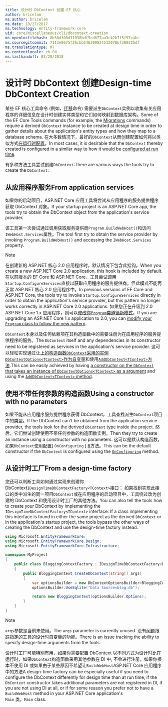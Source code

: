 ```yaml
---
title: 设计时 DbContext 创建-EF 核心
author: bricelam
ms.author: bricelam
ms.date: 10/27/2017
ms.technology: entity-framework-core
uid: core/miscellaneous/cli/dbcontext-creation
ms.openlocfilehash: 8b38d300d31038bdf5cd877aa3c42b7f5f97eabc
ms.sourcegitcommit: 7113e8675f26cbb546200824512078bf360225df
ms.translationtype: MT
ms.contentlocale: zh-CN
ms.lasthandoff: 03/28/2018
---
```

<a name="design-time-dbcontext-creation"></a><span data-ttu-id="14733-102">设计时 DbContext 创建</span><span class="sxs-lookup"><span data-stu-id="14733-102">Design-time DbContext Creation</span></span>
==============================
<span data-ttu-id="14733-103">某些 EF 核心工具命令 (例如，[迁移][ 1]命令) 需要派生`DbContext`实例以收集有关应用程序的详细信息在设计时创建实体类型和它们如何映射到数据库架构。</span><span class="sxs-lookup"><span data-stu-id="14733-103">Some of the EF Core Tools commands (for example, the [Migrations][1] commands) require a derived `DbContext` instance to be created at design time in order to gather details about the application's entity types and how they map to a database schema.</span></span> <span data-ttu-id="14733-104">在大多数情况下，最好的`DbContext`从而创建配置如何将以类似方式[在运行时配置][2]。</span><span class="sxs-lookup"><span data-stu-id="14733-104">In most cases, it is desirable that the `DbContext` thereby created is configured in a similar way to how it would be [configured at run time][2].</span></span>

<span data-ttu-id="14733-105">有多种方法工具尝试创建`DbContext`:</span><span class="sxs-lookup"><span data-stu-id="14733-105">There are various ways the tools try to create the `DbContext`:</span></span>

<a name="from-application-services"></a><span data-ttu-id="14733-106">从应用程序服务</span><span class="sxs-lookup"><span data-stu-id="14733-106">From application services</span></span>
-------------------------
<span data-ttu-id="14733-107">如果你的启动项目，ASP.NET Core 应用工具将尝试从应用程序的服务提供程序获取 DbContext 对象。</span><span class="sxs-lookup"><span data-stu-id="14733-107">If your startup project is an ASP.NET Core app, the tools try to obtain the DbContext object from the application's service provider.</span></span>

<span data-ttu-id="14733-108">该工具第一次尝试通过调用获取服务提供商`Program.BuildWebHost()`和访问`IWebHost.Services`属性。</span><span class="sxs-lookup"><span data-stu-id="14733-108">The tool first try to obtain the service provider by invoking `Program.BuildWebHost()` and accessing the `IWebHost.Services` property.</span></span>

> [!NOTE]
> <span data-ttu-id="14733-109">在创建新的 ASP.NET 核心 2.0 应用程序时，默认情况下包含此挂钩。</span><span class="sxs-lookup"><span data-stu-id="14733-109">When you create a new ASP.NET Core 2.0 application, this hook is included by default.</span></span> <span data-ttu-id="14733-110">在以前版本的 EF Core 和 ASP.NET Core，工具尝试调用`Startup.ConfigureServices`直接以获取应用程序的服务提供商，但此模式不能再正常 ASP.NET 核心 2.0 应用程序中。</span><span class="sxs-lookup"><span data-stu-id="14733-110">In previous versions of EF Core and ASP.NET Core, the tools try to invoke `Startup.ConfigureServices` directly in order to obtain the application's service provider, but this pattern no longer works correctly in ASP.NET Core 2.0 applications.</span></span> <span data-ttu-id="14733-111">如果您正在升级到 2.0 ASP.NET Core 1.x 应用程序，则可以[修改你`Program`类遵循新模式][3]。</span><span class="sxs-lookup"><span data-stu-id="14733-111">If you are upgrading an ASP.NET Core 1.x application to 2.0, you can [modify your `Program` class to follow the new pattern][3].</span></span>

<span data-ttu-id="14733-112">`DbContext`本身以及任何依赖项在其构造函数中的需要注册为在应用程序的服务提供程序的服务。</span><span class="sxs-lookup"><span data-stu-id="14733-112">The `DbContext` itself and any dependencies in its constructor need to be registered as services in the application's service provider.</span></span> <span data-ttu-id="14733-113">这可以轻松实现通过让[上的构造函数`DbContext`采用的实例`DbContextOptions<TContext>`作为自变量][ 4]和使用[`AddDbContext<TContext>`方法][5].</span><span class="sxs-lookup"><span data-stu-id="14733-113">This can be easily achieved by having [a constructor on the `DbContext` that takes an instance of `DbContextOptions<TContext>` as a argument][4] and using the [`AddDbContext<TContext>` method][5].</span></span>

<a name="using-a-constructor-with-no-parameters"></a><span data-ttu-id="14733-114">使用不带任何参数的构造函数</span><span class="sxs-lookup"><span data-stu-id="14733-114">Using a constructor with no parameters</span></span>
--------------------------------------
<span data-ttu-id="14733-115">如果不能从应用程序服务提供程序获得 DbContext，工具查找派生`DbContext`项目中的类型。</span><span class="sxs-lookup"><span data-stu-id="14733-115">If the DbContext can't be obtained from the application service provider, the tools look for the derived `DbContext` type inside the project.</span></span> <span data-ttu-id="14733-116">然后，它们尝试创建使用不带任何参数的构造函数实例。</span><span class="sxs-lookup"><span data-stu-id="14733-116">Then they try to create an instance using a constructor with no parameters.</span></span> <span data-ttu-id="14733-117">这可以是默认构造函数，如果`DbContext`使用配置[ `OnConfiguring` ] [ 6]方法。</span><span class="sxs-lookup"><span data-stu-id="14733-117">This can be the default constructor if the `DbContext` is configured using the [`OnConfiguring`][6] method.</span></span>

<a name="from-a-design-time-factory"></a><span data-ttu-id="14733-118">从设计时工厂</span><span class="sxs-lookup"><span data-stu-id="14733-118">From a design-time factory</span></span>
--------------------------
<span data-ttu-id="14733-119">您还可以判断工具如何通过实现来创建你 DbContext`IDesignTimeDbContextFactory<TContext>`接口： 如果找到实现此接口的类中派生的同一项目`DbContext`或在应用程序的启动项目中，工具绕过改为创建的 DbContext 和使用设计时工厂的其他方法。</span><span class="sxs-lookup"><span data-stu-id="14733-119">You can also tell the tools how to create your DbContext by implementing the `IDesignTimeDbContextFactory<TContext>` interface: If a class implementing this interface is found in either the same project as the derived `DbContext` or in the application's startup project, the tools bypass the other ways of creating the DbContext and use the design-time factory instead.</span></span>

``` csharp
using Microsoft.EntityFrameworkCore;
using Microsoft.EntityFrameworkCore.Design;
using Microsoft.EntityFrameworkCore.Infrastructure;

namespace MyProject
{
    public class BloggingContextFactory : IDesignTimeDbContextFactory<BloggingContext>
    {
        public BloggingContext CreateDbContext(string[] args)
        {
            var optionsBuilder = new DbContextOptionsBuilder<BloggingContext>();
            optionsBuilder.UseSqlite("Data Source=blog.db");

            return new BloggingContext(optionsBuilder.Options);
        }
    }
}
```

> [!NOTE]
> <span data-ttu-id="14733-120">`args`参数是当前未使用。</span><span class="sxs-lookup"><span data-stu-id="14733-120">The `args` parameter is currently unused.</span></span> <span data-ttu-id="14733-121">没有[问题][ 7]跟踪指定的工具的设计时自变量的功能。</span><span class="sxs-lookup"><span data-stu-id="14733-121">There is [an issue][7] tracking the ability to specify design-time arguments from the tools.</span></span>

<span data-ttu-id="14733-122">设计时工厂可能特别有用，如果你需要配置 DbContext 以不同方式为设计时比在运行时，如果`DbContext`构造函数采用其他参数在 DI 中, 不会进行注册，如果你根本不使用 DI 或如果由于某些原因不希望让`BuildWebHost`ASP.NET Core 应用程序中的方法</span><span class="sxs-lookup"><span data-stu-id="14733-122">A design-time factory can be especially useful if you need to configure the DbContext differently for design time than at run time, if the `DbContext` constructor takes additional parameters are not registered in DI, if you are not using DI at all, or if for some reason you prefer not to have a `BuildWebHost` method in your ASP.NET Core application's</span></span>  
<span data-ttu-id="14733-123">`Main` 类。</span><span class="sxs-lookup"><span data-stu-id="14733-123">`Main` class.</span></span>

  [1]: xref:core/managing-schemas/migrations/index
  [2]: xref:core/miscellaneous/configuring-dbcontext
  [3]: https://docs.microsoft.com/aspnet/core/migration/1x-to-2x/#update-main-method-in-programcs
  [4]: xref:core/miscellaneous/configuring-dbcontext#constructor-argument
  [5]: xref:core/miscellaneous/configuring-dbcontext#using-dbcontext-with-dependency-injection
  [6]: xref:core/miscellaneous/configuring-dbcontext#onconfiguring
  [7]: https://github.com/aspnet/EntityFrameworkCore/issues/8332
